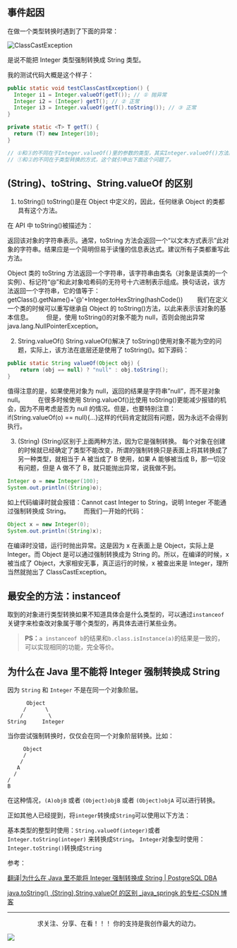 ## 事件起因

在做一个类型转换时遇到了下面的异常：

![ClassCastException](https://image-hosting-lan.oss-cn-beijing.aliyuncs.com/ClassCastException.png)

是说不能把 Integer 类型强制转换成 String 类型。

我的测试代码大概是这个样子：

```java
public static void testClassCastException() {
  Integer i1 = Integer.valueOf(getT()); // ① 抛异常
  Integer i2 = (Integer) getT(); // ② 正常
  Integer i3 = Integer.valueOf(getT().toString()); // ③ 正常
}

private static <T> T getT() {
  return (T) new Integer(10);
}

// ①和③的不同在于Integer.valueOf()里的参数的类型，其实Integer.valueOf()方法就是需要String类型的，所以我们直接用Integer类型当然在底层是不识别的。
// ①和②的不同在于类型转换的方式，这个就引申出下面这个问题了。
```

## (String)、toString、String.valueOf 的区别

1. toString()
   toString()是在 Object 中定义的，因此，任何继承 Object 的类都具有这个方法。

 在 API 中 toString()被描述为：

 返回该对象的字符串表示。通常，toString 方法会返回一个“以文本方式表示”此对象的字符串。结果应是一个简明但易于读懂的信息表达式。建议所有子类都重写此方法。

Object 类的 toString 方法返回一个字符串，该字符串由类名（对象是该类的一个实例）、标记符“@”和此对象哈希码的无符号十六进制表示组成。换句话说，该方法返回一个字符串，它的值等于：getClass().getName()+'@'+Integer.toHexString(hashCode())
　　我们在定义一个类的时候可以重写继承自 Object 的 toString()方法，以此来表示该对象的基本信息。
　　但是，使用 toString()的对象不能为 null，否则会抛出异常 java.lang.NullPointerException。

2. String.valueOf()
   String.valueOf()解决了 toString()使用对象不能为空的问题，实际上，该方法在底层还是使用了 toString()。如下源码：

```java
public static String valueOf(Object obj) {
    return (obj == null) ? "null" : obj.toString();
}
```

值得注意的是，如果使用对象为 null，返回的结果是字符串”null”，而不是对象 null。
　　在很多时候使用 String.valueOf()比使用 toString()更能减少报错的机会，因为不用考虑是否为 null 的情况。但是，也要特别注意：if(String.valueOf(o) == null){...}这样的代码肯定就回有问题，因为永远不会得到执行。

3. (String)
   (String)区别于上面两种方法，因为它是强制转换。
   每个对象在创建的时候就已经确定了类型不能改变，所谓的强制转换只是表面上将其转换成了另一种类型，就相当于 A 被当成了 B 使用，如果 A 能够被当成 B，那一切没有问题，但是 A 做不了 B，就只能抛出异常，说我做不到。

```java
Integer o = new Integer(100);
System.out.println((String)o);
```

如上代码编译时就会报错：Cannot cast Integer to String，说明 Integer 不能通过强制转换成 String。
　　而我们一开始的代码：

```java
Object x = new Integer(0);
System.out.println((String)x);
```

 在编译时没错，运行时抛出异常。这是因为 x 在表面上是 Object，实际上是 Integer。而 Object 是可以通过强制转换成为 String 的。所以，在编译的时候，x 被当成了 Object，大家相安无事，真正运行的时候，x 被查出来是 Integer，理所当然就抛出了 ClassCastException。

## 最安全的方法：instanceof

取到的对象进行类型转换如果不知道具体会是什么类型的，可以通过`instanceof`关键字来检查改对象属于哪个类型的，再具体去进行某些业务。

> **PS：**`a instanceof b`的结果和`b.class.isInstance(a)`的结果是一致的，可以实现相同的功能，完全等价。

## 为什么在 Java 里不能将 Integer 强制转换成 String

因为 `String` 和 `Integer` 不是在同一个对象阶层。

```
      Object
     /      \
    /        \
String     Integer
```

当你尝试强制转换时，仅仅会在同一个对象阶层转换。比如：

```
     Object
     /
    /
   A
  /
/
B
```

在这种情况，`(A)objB` 或者 `(Object)objB` 或者 `(Object)objA` 可以进行转换。

正如其他人已经提到，将`integer`转换成`String`可以使用以下方法：

基本类型的整型时使用：`String.valueOf(integer)`或者`Integer.toString(integer)` 来转换成`String`。
`Integer`对象型时使用：`Integer.toString()`转换成`String`

参考：

[翻译|为什么在 Java 里不能将 Integer 强制转换成 String \| PostgreSQL DBA](https://dreamer-yzy.github.io/2014/12/22/-%E7%BF%BB%E8%AF%91-%E4%B8%BA%E4%BB%80%E4%B9%88%E5%9C%A8Java%E9%87%8C%E4%B8%8D%E8%83%BD%E5%B0%86Integer%E5%BC%BA%E5%88%B6%E8%BD%AC%E6%8D%A2%E6%88%90String/)

[java\.toString\(\) ,\(String\),String\.valueOf 的区别 \_java_springk 的专栏\-CSDN 博客](https://blog.csdn.net/springk/article/details/6414017)

---

<div style="text-align:center">求关注、分享、在看！！！
  你的支持是我创作最大的动力。</div>

![](https://image-hosting-lan.oss-cn-beijing.aliyuncs.com/qrcode_for_hbh.jpg)